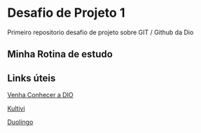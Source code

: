 # Desafio de Projeto 1
Primeiro repositorio desafio de projeto sobre GIT / Github da Dio
## Minha Rotina de estudo

## Links úteis 
[Venha Conhecer a DIO](https://www.dio.me)

[Kultivi](https://app.kultivi.com/)

[Duolingo](https://www.duolingo.com/)
